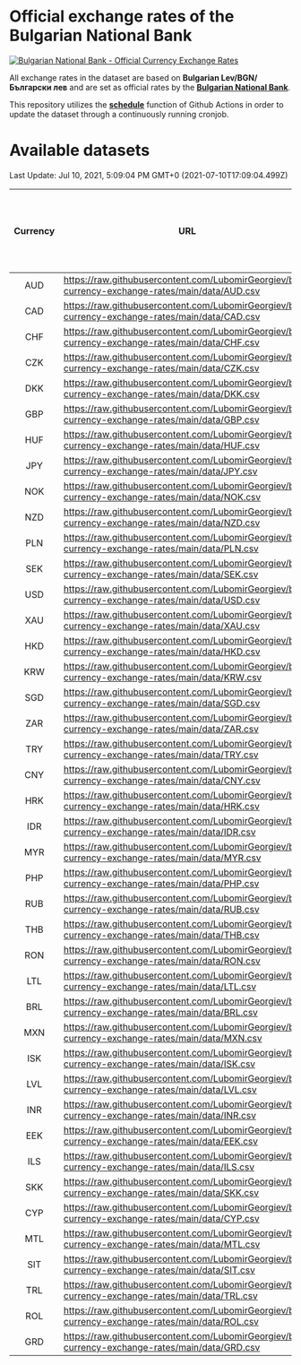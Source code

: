 # Official exchange rates of the Bulgarian National Bank

[![Bulgarian National Bank - Official Currency Exchange Rates](https://github.com/LubomirGeorgiev/bnb-currency-exchange-rates/actions/workflows/update-rates.yml/badge.svg?branch=main)](https://github.com/LubomirGeorgiev/bnb-currency-exchange-rates/actions/workflows/update-rates.yml)

All exchange rates in the dataset are based on **Bulgarian Lev/BGN/Български лев** and are set as official rates by the [**Bulgarian National Bank**](https://www.bnb.bg/Statistics/StExternalSector/StExchangeRates/StERForeignCurrencies/index.htm?toLang=_EN).

This repository utilizes the [**schedule**](https://docs.github.com/en/actions/reference/events-that-trigger-workflows) function of Github Actions in order to update the dataset through a continuously running cronjob.

# Available datasets

<!-- START LINKS (DO NOT EVER FU*ING DELETE THIS COMMENT FOR THE LOVE OF YOUR LIFE!!! IF YOU ARE CURIOS HOW IT WORKS, YOU CAN HAVE A LOOK AT ./src/updateReadme.ts) -->

Last Update: Jul 10, 2021, 5:09:04 PM GMT+0 (2021-07-10T17:09:04.499Z)

| Currency | URL                                                                                             | Number of records | Number of missing days that were filled in |
| :------: | ----------------------------------------------------------------------------------------------- | :---------------: | :----------------------------------------: |
|   AUD    | https://raw.githubusercontent.com/LubomirGeorgiev/bnb-currency-exchange-rates/main/data/AUD.csv |       7823        |                    2412                    |
|   CAD    | https://raw.githubusercontent.com/LubomirGeorgiev/bnb-currency-exchange-rates/main/data/CAD.csv |       7823        |                    2412                    |
|   CHF    | https://raw.githubusercontent.com/LubomirGeorgiev/bnb-currency-exchange-rates/main/data/CHF.csv |       7823        |                    2412                    |
|   CZK    | https://raw.githubusercontent.com/LubomirGeorgiev/bnb-currency-exchange-rates/main/data/CZK.csv |       7823        |                    2412                    |
|   DKK    | https://raw.githubusercontent.com/LubomirGeorgiev/bnb-currency-exchange-rates/main/data/DKK.csv |       7823        |                    2412                    |
|   GBP    | https://raw.githubusercontent.com/LubomirGeorgiev/bnb-currency-exchange-rates/main/data/GBP.csv |       7823        |                    2412                    |
|   HUF    | https://raw.githubusercontent.com/LubomirGeorgiev/bnb-currency-exchange-rates/main/data/HUF.csv |       7823        |                    2412                    |
|   JPY    | https://raw.githubusercontent.com/LubomirGeorgiev/bnb-currency-exchange-rates/main/data/JPY.csv |       7823        |                    2412                    |
|   NOK    | https://raw.githubusercontent.com/LubomirGeorgiev/bnb-currency-exchange-rates/main/data/NOK.csv |       7823        |                    2412                    |
|   NZD    | https://raw.githubusercontent.com/LubomirGeorgiev/bnb-currency-exchange-rates/main/data/NZD.csv |       7823        |                    2412                    |
|   PLN    | https://raw.githubusercontent.com/LubomirGeorgiev/bnb-currency-exchange-rates/main/data/PLN.csv |       7823        |                    2412                    |
|   SEK    | https://raw.githubusercontent.com/LubomirGeorgiev/bnb-currency-exchange-rates/main/data/SEK.csv |       7823        |                    2412                    |
|   USD    | https://raw.githubusercontent.com/LubomirGeorgiev/bnb-currency-exchange-rates/main/data/USD.csv |       7823        |                    2412                    |
|   XAU    | https://raw.githubusercontent.com/LubomirGeorgiev/bnb-currency-exchange-rates/main/data/XAU.csv |       7823        |                    2414                    |
|   HKD    | https://raw.githubusercontent.com/LubomirGeorgiev/bnb-currency-exchange-rates/main/data/HKD.csv |       7521        |                    2321                    |
|   KRW    | https://raw.githubusercontent.com/LubomirGeorgiev/bnb-currency-exchange-rates/main/data/KRW.csv |       7521        |                    2321                    |
|   SGD    | https://raw.githubusercontent.com/LubomirGeorgiev/bnb-currency-exchange-rates/main/data/SGD.csv |       7521        |                    2321                    |
|   ZAR    | https://raw.githubusercontent.com/LubomirGeorgiev/bnb-currency-exchange-rates/main/data/ZAR.csv |       7521        |                    2321                    |
|   TRY    | https://raw.githubusercontent.com/LubomirGeorgiev/bnb-currency-exchange-rates/main/data/TRY.csv |       6003        |                    1851                    |
|   CNY    | https://raw.githubusercontent.com/LubomirGeorgiev/bnb-currency-exchange-rates/main/data/CNY.csv |       5883        |                    1815                    |
|   HRK    | https://raw.githubusercontent.com/LubomirGeorgiev/bnb-currency-exchange-rates/main/data/HRK.csv |       5883        |                    1815                    |
|   IDR    | https://raw.githubusercontent.com/LubomirGeorgiev/bnb-currency-exchange-rates/main/data/IDR.csv |       5883        |                    1815                    |
|   MYR    | https://raw.githubusercontent.com/LubomirGeorgiev/bnb-currency-exchange-rates/main/data/MYR.csv |       5883        |                    1815                    |
|   PHP    | https://raw.githubusercontent.com/LubomirGeorgiev/bnb-currency-exchange-rates/main/data/PHP.csv |       5883        |                    1815                    |
|   RUB    | https://raw.githubusercontent.com/LubomirGeorgiev/bnb-currency-exchange-rates/main/data/RUB.csv |       5883        |                    1815                    |
|   THB    | https://raw.githubusercontent.com/LubomirGeorgiev/bnb-currency-exchange-rates/main/data/THB.csv |       5883        |                    1815                    |
|   RON    | https://raw.githubusercontent.com/LubomirGeorgiev/bnb-currency-exchange-rates/main/data/RON.csv |       5824        |                    1797                    |
|   LTL    | https://raw.githubusercontent.com/LubomirGeorgiev/bnb-currency-exchange-rates/main/data/LTL.csv |       5144        |                    1573                    |
|   BRL    | https://raw.githubusercontent.com/LubomirGeorgiev/bnb-currency-exchange-rates/main/data/BRL.csv |       4913        |                    1518                    |
|   MXN    | https://raw.githubusercontent.com/LubomirGeorgiev/bnb-currency-exchange-rates/main/data/MXN.csv |       4913        |                    1518                    |
|   ISK    | https://raw.githubusercontent.com/LubomirGeorgiev/bnb-currency-exchange-rates/main/data/ISK.csv |       4829        |                    1496                    |
|   LVL    | https://raw.githubusercontent.com/LubomirGeorgiev/bnb-currency-exchange-rates/main/data/LVL.csv |       4784        |                    1464                    |
|   INR    | https://raw.githubusercontent.com/LubomirGeorgiev/bnb-currency-exchange-rates/main/data/INR.csv |       4545        |                    1403                    |
|   EEK    | https://raw.githubusercontent.com/LubomirGeorgiev/bnb-currency-exchange-rates/main/data/EEK.csv |       3999        |                    1225                    |
|   ILS    | https://raw.githubusercontent.com/LubomirGeorgiev/bnb-currency-exchange-rates/main/data/ILS.csv |       3821        |                    1184                    |
|   SKK    | https://raw.githubusercontent.com/LubomirGeorgiev/bnb-currency-exchange-rates/main/data/SKK.csv |       2971        |                    913                     |
|   CYP    | https://raw.githubusercontent.com/LubomirGeorgiev/bnb-currency-exchange-rates/main/data/CYP.csv |       2906        |                    890                     |
|   MTL    | https://raw.githubusercontent.com/LubomirGeorgiev/bnb-currency-exchange-rates/main/data/MTL.csv |       2604        |                    799                     |
|   SIT    | https://raw.githubusercontent.com/LubomirGeorgiev/bnb-currency-exchange-rates/main/data/SIT.csv |       2544        |                    780                     |
|   TRL    | https://raw.githubusercontent.com/LubomirGeorgiev/bnb-currency-exchange-rates/main/data/TRL.csv |       1818        |                    559                     |
|   ROL    | https://raw.githubusercontent.com/LubomirGeorgiev/bnb-currency-exchange-rates/main/data/ROL.csv |       1697        |                    524                     |
|   GRD    | https://raw.githubusercontent.com/LubomirGeorgiev/bnb-currency-exchange-rates/main/data/GRD.csv |        361        |                    109                     |

<!-- END LINKS (DO NOT EVER FU*ING DELETE THIS COMMENT FOR THE LOVE OF YOUR LIFE!!! IF YOU ARE CURIOS HOW IT WORKS, YOU CAN HAVE A LOOK AT ./src/updateReadme.ts) -->
